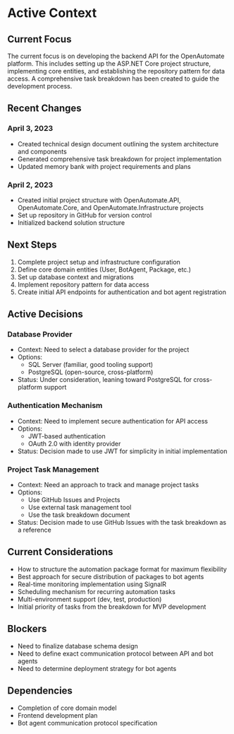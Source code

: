 # Active Context

## Current Focus
The current focus is on developing the backend API for the OpenAutomate platform. This includes setting up the ASP.NET Core project structure, implementing core entities, and establishing the repository pattern for data access. A comprehensive task breakdown has been created to guide the development process.

## Recent Changes
### April 3, 2023
- Created technical design document outlining the system architecture and components
- Generated comprehensive task breakdown for project implementation
- Updated memory bank with project requirements and plans

### April 2, 2023
- Created initial project structure with OpenAutomate.API, OpenAutomate.Core, and OpenAutomate.Infrastructure projects
- Set up repository in GitHub for version control
- Initialized backend solution structure

## Next Steps
1. Complete project setup and infrastructure configuration
2. Define core domain entities (User, BotAgent, Package, etc.)
3. Set up database context and migrations
4. Implement repository pattern for data access
5. Create initial API endpoints for authentication and bot agent registration

## Active Decisions
### Database Provider
- Context: Need to select a database provider for the project
- Options: 
  - SQL Server (familiar, good tooling support)
  - PostgreSQL (open-source, cross-platform)
- Status: Under consideration, leaning toward PostgreSQL for cross-platform support

### Authentication Mechanism
- Context: Need to implement secure authentication for API access
- Options:
  - JWT-based authentication
  - OAuth 2.0 with identity provider
- Status: Decision made to use JWT for simplicity in initial implementation

### Project Task Management
- Context: Need an approach to track and manage project tasks
- Options:
  - Use GitHub Issues and Projects
  - Use external task management tool
  - Use the task breakdown document
- Status: Decision made to use GitHub Issues with the task breakdown as a reference

## Current Considerations
- How to structure the automation package format for maximum flexibility
- Best approach for secure distribution of packages to bot agents
- Real-time monitoring implementation using SignalR
- Scheduling mechanism for recurring automation tasks
- Multi-environment support (dev, test, production)
- Initial priority of tasks from the breakdown for MVP development

## Blockers
- Need to finalize database schema design
- Need to define exact communication protocol between API and bot agents
- Need to determine deployment strategy for bot agents

## Dependencies
- Completion of core domain model
- Frontend development plan
- Bot agent communication protocol specification 